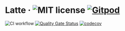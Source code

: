 # Latte &middot; ![MIT license](https://img.shields.io/badge/license-MIT-blue.svg) [![Gitpod](https://img.shields.io/badge/Gitpod-ready--to--code-blue?logo=gitpod)](https://gitpod.io/#https://github.com/Julien-Pires/latte)


![CI workflow](https://github.com/Julien-Pires/latte/actions/workflows/main.yml/badge.svg)
[![Quality Gate Status](https://sonarcloud.io/api/project_badges/measure?project=Julien-Pires_Latte&metric=alert_status)](https://sonarcloud.io/summary/new_code?id=Julien-Pires_Latte)
[![codecov](https://codecov.io/gh/Julien-Pires/Latte/branch/main/graph/badge.svg?token=UMAHTTJWYR)](https://codecov.io/gh/Julien-Pires/Latte)
